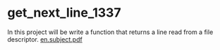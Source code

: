# get_next_line_1337
In this project will be write a function that returns a line read from a file descriptor.
[en.subject.pdf](https://github.com/ri-simohamed/get_next_line_1337/files/10104624/en.subject.pdf)
